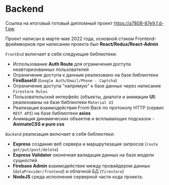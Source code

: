 # Backend

Ссылка на итоговый готовый дипломный проект https://a7808-87e9.f.d-f.pw

Проект написан в марте-мае 2022 года, основной стэком Frontend-фреймворков при написании проекта был **React/Redux/React-Admin**

`FrontEnd` включает в себя следующие библиотеки:
- Использование **Auth Route** для ограничения доступа неавторизованных пользователей
- Ограничение доступа к данным реализовано на базе библиотеки **FireBaseUI** (`Google Auth/Email/Phone - Captcha`)
- Ограничение доступа "напрямую" к базе данных через написание `Firestore Rules`
- Пользовательский интерфейс (объекты, диалоги и анимации **UI**) реализованы на базе библиотеки `Material UI`
- Реализация взаимодействия Front-Back по протоколу HTTP (сервис `REST API`) на базе библиотеки **axios**
- Анимация динамических объектов и всплывающих подсказок - **AnimateCSS и pure css**

`Backеnd` реализация включает в себя библиотеки:
- **Express** создание веб сервера и маршрутизация запросов (`route get/put/post/delete`)
- **Express Validator** оконечная валидация данных на базе модели сущностей
- **Firebase Admin** взаимодействие между провайдером данных (`dataProvider/frontend`) и облачной БД (`firestore`)
- **NodeJS** среда исполнения серверной части кода проекта.


